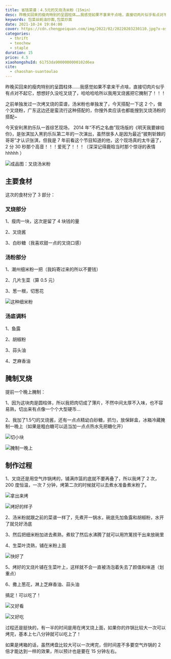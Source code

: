```yaml
---
title: 省钱菜谱：4.5元的叉烧汤米粉（15min）
desc: 昨晚买回来的瘦肉特别的呈圆柱体……我感觉如果不拿来干点啥，直接切肉片似乎有点对不起它，想想好久没吃叉烧了，哈哈哈哈所以我用叉烧酱把它腌制了！！！
keywords: 包菜丝蚝油炒面,包菜炒面
date: 2021-10-24 19:04:00
cover: https://cdn.chengpeiquan.com/img/2022/02/20220203230110.jpg?x-oss-process=image/interlace,1
categories:
  - thrift
  - teochew
  - staple
duration: 15
price: 4.5
xiaohongshuId: 61753da9000000000102d6ea
cite:
  - chaoshan-suantoulao
---
```


昨晚买回来的瘦肉特别的呈圆柱体……我感觉如果不拿来干点啥，直接切肉片似乎有点对不起它，想想好久没吃叉烧了，哈哈哈哈所以我用叉烧酱把它腌制了！！！

之前单独发过一次烤叉烧的菜谱，汤米粉也单独发了，今天搭配一下这 2 个，做个叉烧粉，广东这边还是蛮流行这种搭配的，你搜外卖应该也都能搜到叉烧汤粉的搭配~

今天安利黑豹乐队一首综艺现场， 2014 年“不朽之名曲”现场版的《明天我要嫁给你》，是张淇加入黑豹乐队第二年的一次演出，虽然很多人是因为最近“披荆斩棘的哥哥”才认识张淇，但我是 7 年前看这个节目知道的他，这个现场真的太牛逼了， 2 分 30 秒那个高音！！！爱死了！！！（深深记得鹿晗当时那个惊讶的表情 hhhhh ）

![成品图：叉烧汤米粉](https://cdn.chengpeiquan.com/img/2022/02/20220203230343.jpg?x-oss-process=image/interlace,1)

## 主要食材

这次的食材分了 3 部分：

### 叉烧部分

1、瘦肉一块，这次是留了 4 块钱的量

2、叉烧酱

3、白砂糖（我喜欢甜一点的叉烧口感）

### 汤粉部分

1、潮州细米粉一把（我妈寄过来的所以不要钱）

2、几片生菜（算 0.5 元）

3、葱一根，切葱花

![这种细米粉](https://cdn.chengpeiquan.com/img/2022/02/20220203230919.jpg?x-oss-process=image/interlace,1)

### 汤底调料

1、鱼露

2、胡椒粉

3、蒜头油

4、芝麻香油

## 腌制叉烧

提前一个晚上腌制：

1、因为这块肉是圆柱体，所以我把肉切成了薄片，不然中间太厚不入味，也不容易熟，切出来有点像一个个大型硬币…

2、我加了1.5勺的叉烧酱，还有一点点精幼白砂糖，抓匀，放保鲜盒，冰箱冷藏腌制一晚上（如果是粗白糖可以适当加一点点热水先把糖化开）

![切小块](https://cdn.chengpeiquan.com/img/2022/02/20220203230346.jpg?x-oss-process=image/interlace,1)

![腌制一晚上](https://cdn.chengpeiquan.com/img/2022/02/20220203230347.jpg?x-oss-process=image/interlace,1)

## 制作过程

1、叉烧还是用空气炸锅烤的，铺满炸篮的底就不要再叠了，所以我烤了 2 次， 200 度恒温，一次 7 分钟，烤第二次的时候就可以去煮水准备煮米粉了。

![拿出来烤](https://cdn.chengpeiquan.com/img/2022/02/20220203230348.jpg?x-oss-process=image/interlace,1)

![烤好的样子](https://cdn.chengpeiquan.com/img/2022/02/20220203230349.jpg?x-oss-process=image/interlace,1)

2、汤米粉就跟之前的菜谱一样了，先煮开一锅水，碗底先加鱼露和胡椒粉，水开了就兑好汤底

3、然后把细米粉加进去煮熟，煮软了然后水沸腾了就可以用笊篱捞干出来放碗里

4、生菜叶烫熟，铺在米粉上面

![快好了](https://cdn.chengpeiquan.com/img/2022/02/20220203230350.jpg?x-oss-process=image/interlace,1)

5、烤好的叉烧片铺在生菜叶上，这样就不会一直被汤泡着失去了颜值和味道（划重点）

6、撒上葱花，淋上芝麻香油、蒜头油

搞定！可以吃了！

![又好看](https://cdn.chengpeiquan.com/img/2022/02/20220203230345.jpg?x-oss-process=image/interlace,1)

![又好吃](https://cdn.chengpeiquan.com/img/2022/02/20220203230344.jpg?x-oss-process=image/interlace,1)

过程还是挺快的，有一半的时间是用在烤叉烧上面，如果你的炸锅比较大一次可以烤完，基本上七八分钟就可以吃上了！

如果是烤箱的话，虽然烤盘比较大可以一次烤完，但时间差不多要空气炸锅的 2 倍才能达到一样的效果，所以预计也是要在 15 分钟左右。
